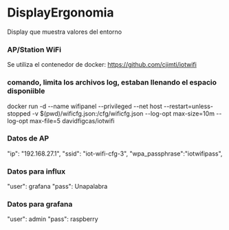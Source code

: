 DisplayErgonomia
================

Display que muestra valores del entorno

### AP/Station WiFi
Se utiliza el contenedor de docker: https://github.com/cjimti/iotwifi


### comando, limita los archivos log, estaban llenando el espacio disponiible

docker run -d --name wifipanel --privileged --net host --restart=unless-stopped       -v $(pwd)/wificfg.json:/cfg/wificfg.json --log-opt max-size=10m --log-opt max-file=5 davidfigcas/iotwifi

### Datos de AP
"ip": "192.168.27.1",
"ssid": "iot-wifi-cfg-3",
"wpa_passphrase":"iotwifipass",


### Datos para influx
"user": grafana
"pass": Unapalabra

### Datos para grafana
"user": admin
"pass": raspberry
